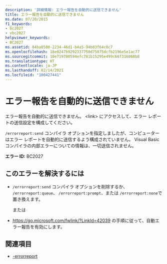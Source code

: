 ```yaml
---
description: '詳細情報: エラー報告を自動的に送信できません'
title: エラー報告を自動的に送信できません
ms.date: 07/20/2015
f1_keywords:
- bc2027
- vbc2027
helpviewer_keywords:
- BC2027
ms.assetid: 84ba8580-2234-46d1-b4a5-94b03f64c0c7
ms.openlocfilehash: 18e0247b9292337750d75075dcfb2196e5e1ac77
ms.sourcegitcommit: 10e719780594efc781b15295e499c66f316068b8
ms.translationtype: HT
ms.contentlocale: ja-JP
ms.lasthandoff: 02/14/2021
ms.locfileid: "100427441"
---
```

# <a name="cannot-send-error-report-automatically"></a>エラー報告を自動的に送信できません

エラー報告を自動的に送信できません。 \<link> にアクセスして、エラー レポートの送信設定を構成してください。

`/errorreport:send` コンパイラ オプションを指定しましたが、コンピューターはエラー レポートを自動的に送信するよう構成されていません。 Visual Basic コンパイラの内部エラーについての情報は、一切送信されません。

**エラー ID:** BC2027

## <a name="to-correct-this-error"></a>このエラーを解決するには

- `/errorreport:send` コンパイラ オプションを削除するか、 `/errorreport:queue`、 `/errorreport:prompt`、または `/errorreport:none`で置き換えます。

     または

- <https://go.microsoft.com/fwlink/?LinkId=42039> の手順に従って、自動エラー報告を有効にします。

## <a name="see-also"></a>関連項目

- [-errorreport](../reference/command-line-compiler/errorreport.md)
